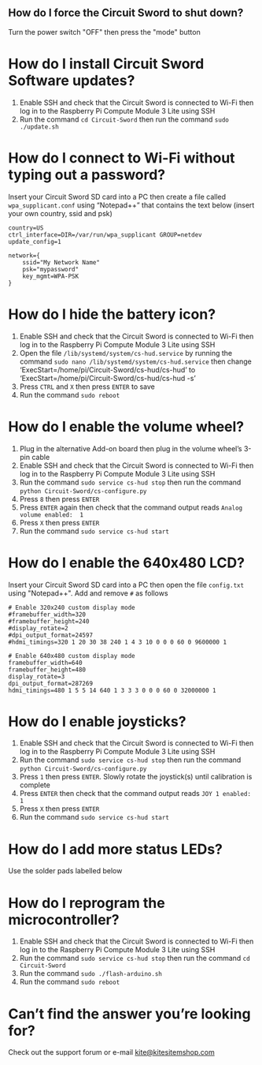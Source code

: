 ## How do I force the Circuit Sword to shut down?
Turn the power switch "OFF" then press the "mode" button

# How do I install Circuit Sword Software updates?
1. Enable SSH and check that the Circuit Sword is connected to Wi-Fi then log in to the Raspberry Pi Compute Module 3 Lite using SSH
2. Run the command `cd Circuit-Sword` then run the command `sudo ./update.sh`

# How do I connect to Wi-Fi without typing out a password?
Insert your Circuit Sword SD card into a PC then create a file called `wpa_supplicant.conf` using “Notepad++” that contains the text below (insert your own country, ssid and psk)
```
country=US
ctrl_interface=DIR=/var/run/wpa_supplicant GROUP=netdev
update_config=1

network={
    ssid="My Network Name"
    psk="mypassword"
    key_mgmt=WPA-PSK
}
```

# How do I hide the battery icon?
1. Enable SSH and check that the Circuit Sword is connected to Wi-Fi then log in to the Raspberry Pi Compute Module 3 Lite using SSH
2. Open the file `/lib/systemd/system/cs-hud.service` by running the command `sudo nano /lib/systemd/system/cs-hud.service` then change ‘ExecStart=/home/pi/Circuit-Sword/cs-hud/cs-hud’ to ‘ExecStart=/home/pi/Circuit-Sword/cs-hud/cs-hud -s’
3. Press `CTRL` and `X` then press `ENTER` to save
4. Run the command `sudo reboot`

# How do I enable the volume wheel?
1. Plug in the alternative Add-on board then plug in the volume wheel’s 3-pin cable
2. Enable SSH and check that the Circuit Sword is connected to Wi-Fi then log in to the Raspberry Pi Compute Module 3 Lite using SSH
3. Run the command `sudo service cs-hud stop` then run the command `python Circuit-Sword/cs-configure.py`
4. Press `8` then press `ENTER`
5. Press `ENTER` again then check that the command output reads `Analog volume enabled:  1`
6. Press `X` then press `ENTER`
7. Run the command `sudo service cs-hud start`

# How do I enable the 640x480 LCD?
Insert your Circuit Sword SD card into a PC then open the file `config.txt` using "Notepad++". Add and remove `#` as follows
```
# Enable 320x240 custom display mode
#framebuffer_width=320
#framebuffer_height=240
#display_rotate=2
#dpi_output_format=24597
#hdmi_timings=320 1 20 30 38 240 1 4 3 10 0 0 0 60 0 9600000 1

# Enable 640x480 custom display mode
framebuffer_width=640
framebuffer_height=480
display_rotate=3
dpi_output_format=287269
hdmi_timings=480 1 5 5 14 640 1 3 3 3 0 0 0 60 0 32000000 1
```

# How do I enable joysticks?
1. Enable SSH and check that the Circuit Sword is connected to Wi-Fi then log in to the Raspberry Pi Compute Module 3 Lite using SSH
2. Run the command `sudo service cs-hud stop` then run the command `python Circuit-Sword/cs-configure.py`
3. Press `1` then press `ENTER`. Slowly rotate the joystick(s) until calibration is complete
4. Press `ENTER` then check that the command output reads `JOY 1 enabled: 1`
5. Press `X` then press `ENTER`
6. Run the command `sudo service cs-hud start`

# How do I add more status LEDs?
Use the solder pads labelled below

# How do I reprogram the microcontroller?
1. Enable SSH and check that the Circuit Sword is connected to Wi-Fi then log in to the Raspberry Pi Compute Module 3 Lite using SSH
2. Run the command `sudo service cs-hud stop` then run the command `cd Circuit-Sword`
3. Run the command `sudo ./flash-arduino.sh`
4. Run the command `sudo reboot`

# Can’t find the answer you’re looking for?
Check out the support forum or e-mail kite@kitesitemshop.com
